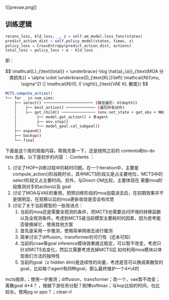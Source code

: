 ![[prevae.png]]


## 训练逻辑

```python
recons_loss, kld_loss, _, z = self.am_model.loss_func(states)
predict_action_dist = self.policy_model(states, times, z)
policy_loss = CrossEntropy(predict_action_dist, actions)
total_loss = policy_loss + α ⋅ kld_loss
```

即：

$$
\mathcal{L}_{\text{total}} = \underbrace{-\log \hat{a}_{a}}_{\text{MOA 分类损失}} + \alpha \cdot \underbrace{D_{\text{KL}}\left( \mathcal{N}(\mu, \sigma^2) \| \mathcal{N}(0, I) \right)}_{\text{VAE KL 散度}}
$$


```bash
MCTS.compute_action()
└── for _ in num_sims:
    ├── select() ────────────────────── (路径遍历: O(depth))
    │    ├── best_action() ───────────── (遍历所有动作)
    │    ├── get_child() ─────────────── (env.set_state + get_obs + NN推理)
    │         ├── model.get_action() × 多agent
    │         ├── env.step()
    │         └── model_goal.cal_subgoal()
    ├── expand()
    ├── backup()
    └── final

```


下面是这个周的周报内容。帮我完善一下，还是按照之前的 contents和to-do lists 去看。以下是初步的内容 ：
Contents ： 
1. 讨论了HOP+训练过程中的耗时问题。在一个iteration中，主要是 compute_action()阶段耗时长，其中MCTS阶段又是占主要地位，MCTS中的select阶段又占主要时间。另外，与Direct-OM比较，主要体现在 需要moa阶段推测对手的action以及 goal
2. 讨论了MOA与VAE的重用，把预训练阶段的moa加载进去后，在初期效果并不是很明显，在观察以后的moa更新收敛是否会有优势
3. 讨论了关于当前模型的一些改进点：
	1. 当前的moa还是需要全观测的条件，而MCTS也需要访问环境的转移函数以及全观测条件。考虑到MCTS是当前模型主要耗时的因素，因为思考能否替换掉它，使用其他方案
	2. 首先是采用一步推测，使用简单网络去进行推测
	3. 简单讨论了diffusion，transformer的可行性（还未可知）
	4. 当前的cvae等goal inference模块效果接近稳定，可以暂不改变，考虑只针对MCTS去变化，然后又需要考虑去掉MCTS后 如何利用moa模块以体现我们方法的独特性
	5. 当前的goal（z hidden dim)是连续性的向量，考虑是否可以换成离散型的goal，比如每个agent有四种goal，那么最终维护一个4*\4的


mcts抛弃，；使用一步推测；diffusion，transformer；改一个，vae暂不改变；离散goal 4*4？ ，根据下游任务分配？刚博softmax；与hop比较的时间，也比较长。使用pg or ppo？；clean rl